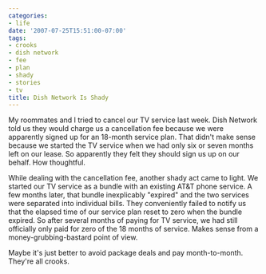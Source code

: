 ```yaml
---
categories:
- life
date: '2007-07-25T15:51:00-07:00'
tags:
- crooks
- dish network
- fee
- plan
- shady
- stories
- tv
title: Dish Network Is Shady
---
```


My roommates and I tried to cancel our TV service last week. Dish Network told us they would charge us a cancellation fee because we were apparently signed up for an 18-month service plan. That didn't make sense because we started the TV service when we had only six or seven months left on our lease. So apparently they felt they should sign us up on our behalf. How thoughtful.

While dealing with the cancellation fee, another shady act came to light. We started our TV service as a bundle with an existing AT&T phone service. A few months later, that bundle inexplicably "expired" and the two services were separated into individual bills. They conveniently failed to notify us that the elapsed time of our service plan reset to zero when the bundle expired. So after several months of paying for TV service, we had still officially only paid for zero of the 18 months of service. Makes sense from a money-grubbing-bastard point of view.

Maybe it's just better to avoid package deals and pay month-to-month. They're all crooks.
